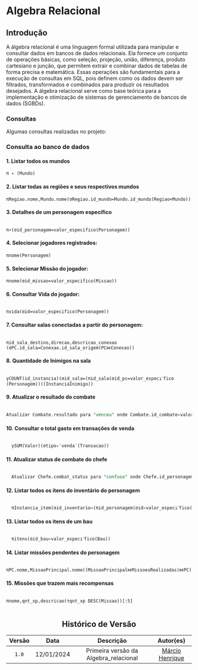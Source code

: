 # Algebra Relacional

## Introdução

A álgebra relacional é uma linguagem formal utilizada para manipular e consultar dados em bancos de dados relacionais. Ela fornece um conjunto de operações básicas, como seleção, projeção, união, diferença, produto cartesiano e junção, que permitem extrair e combinar dados de tabelas de forma precisa e matemática. Essas operações são fundamentais para a execução de consultas em SQL, pois definem como os dados devem ser filtrados, transformados e combinados para produzir os resultados desejados. A álgebra relacional serve como base teórica para a implementação e otimização de sistemas de gerenciamento de bancos de dados (SGBDs).

### Consultas

Algumas consultas realizadas no projeto:

### Consulta ao banco de dados

#### **1. Listar todos os mundos**

````π ∗ ​(Mundo)````

####  **2. Listar todas as regiões e seus respectivos mundos**

```
πRegiao.nome,Mundo.nome​(σRegiao.id_mundo=Mundo.id_mundo​(Regiao×Mundo))

```
 
#### **3. Detalhes de um personagem específico**

```

π∗​(σid_personagem=valor_especifico​(Personagem))

```
 

#### **4. Selecionar jogadores registrados:**
```
πnome​(Personagem)

```

#### **5. Selecionar Missão do jogador:**
```
πnome​(σid_missao=valor_especifico​(Missao))

```

#### **6. Consultar Vida do jogador:**
```

πvida​(σid=valor_especifico​(Personagem))

```

#### **7. Consultar salas conectadas a partir do personagem:**
```

πid_sala_destino,direcao,descricao_conexao​(σPC.id_sala=Conexao.id_sala_origem​(PC⋈Conexao))

```

#### **8. Quantidade de Inimigos na sala**

```

γCOUNT(id_instancia)​(σid_sala=(πid_sala​(σid_pc=valor_especıˊfico​(Personagem)))​(InstanciaInimigo))

```

#### **9. Atualizar o resultado do combate**

```sql

Atualizar Combate.resultado para "venceu" onde Combate.id_combate=valor_especifico.

```

#### **10. Consultar o total gasto em transações de venda**

```sql

  γSUM(Valor)​(σtipo=′venda′​(Transacao))

```

#### **11. Atualizar status de combate do chefe**

```sql

  Atualizar Chefe.combat_status para "confuso" onde Chefe.id_personagem=valor_especıˊfico.

```


#### **12. Listar todos os itens do inventário do personagem**

```sql

  πInstancia_item​(σid_inventario=(πid_personagem​(σid=valor_especıˊfico​(PC)))​(Inventario))

```

#### **13. Listar todos os itens de um bau**

```sql

  πitens​(σid_bau=valor_especıˊfico​(Bau))

```

#### **14. Listar missões pendentes do personagem**

```

πPC.nome,MissaoPrincipal.nome​((MissaoPrincipal⋈MissoesRealizadas)⋈PC)

```

#### **15. Missões que trazem mais recompensas**

```

πnome,qnt_xp,descricao​(τqnt_xp DESC​(Missao))[:5]


```

<center>

## Histórico de Versão
| Versão | Data | Descrição | Autor(es) |
| :-: | :-: | :-: | :-: | 
| `1.0`  | 12/01/2024 | Primeira versão da Algebra_relacional | [Márcio Henrique](https://github.com/DeM4rcio)  |

</center>

